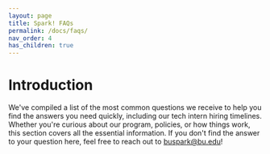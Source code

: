 ```yaml
---
layout: page
title: Spark! FAQs 
permalink: /docs/faqs/
nav_order: 4
has_children: true
---
```


# Introduction

 We've compiled a list of the most common questions we receive to help you find the answers you need quickly, including our tech intern hiring timelines.
 Whether you're curious about our program, policies, or how things work, this section covers all the essential information. 
 If you don't find the answer to your question here, feel free to reach out to [buspark@bu.edu](mailto:buspark@bu.edu)!
